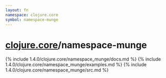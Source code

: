 ```yaml
---
layout: fn
namespace: clojure.core
symbol: namespace-munge
---
```


# [clojure.core](../)/namespace-munge

{% include 1.4.0/clojure.core/namespace_munge/docs.md %}
{% include 1.4.0/clojure.core/namespace_munge/examples.md %}
{% include 1.4.0/clojure.core/namespace_munge/src.md %}

